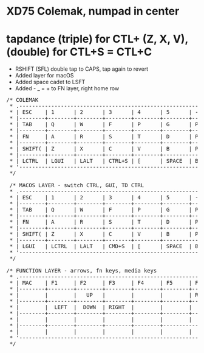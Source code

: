 # XD75 Colemak, numpad in center

# tapdance (triple) for CTL+ (Z, X, V), (double) for CTL+S = CTL+C
* RSHIFT (SFL) double tap to CAPS, tap again to revert
* Added layer for macOS
* Added space cadet to LSFT
* Added - _ = + to FN layer, right home row

<pre>
/* COLEMAK
 * .--------------------------------------------------------------------------------------------------------------------------------------.
 * | ESC    | 1      | 2      | 3      | 4      | 5      | -      | =      | \      | 6      | 7      | 8      | 9      | 0      | `      |
 * |--------+--------+--------+--------+--------+--------+--------+--------+--------+--------+--------+--------+--------+-----------------|
 * | TAB    | Q      | W      | F      | P      | G      | P7     | P8     | P9     | J      | L      | U      | Y      | ;      | ENTER  |
 * |--------+--------+--------+--------+--------+--------+--------+--------+--------+--------+--------+--------+-----------------+--------|
 * | FN     | A      | R      | S      | T      | D      | P4     | P5     | P6     | H      | N      | E      | I      | O      | '      |
 * |--------+--------+--------+--------+--------+--------+--------+--------+--------+--------+--------+--------------------------+--------|
 * | SHIFT( | Z      | X      | C      | V      | B      | P1     | P2     | P3     | K      | M      | ,      | .      |  /     | SFL    |
 * |--------+--------+--------+--------+--------+-----------------+--------+--------+--------+--------+-----------------+--------+--------|
 * | LCTRL  | LGUI   | LALT   | CTRL+S | [      | SPACE  | BKSP   | P0     | ENTER  | SPACE  | ]      |  LEFT  |  UP    |  DOWN  | RIGHT  |
 * '--------------------------------------------------------------------------------------------------------------------------------------'
 */

 /* MACOS LAYER - switch CTRL, GUI, TD CTRL
 * .--------------------------------------------------------------------------------------------------------------------------------------.
 * | ESC    | 1      | 2      | 3      | 4      | 5      | -      | =      | \      | 6      | 7      | 8      | 9      | 0      | `      |
 * |--------+--------+--------+--------+--------+--------+--------+--------+--------+--------+--------+--------+--------+-----------------|
 * | TAB    | Q      | W      | F      | P      | G      | P7     | P8     | P9     | J      | L      | U      | Y      | ;      | ENTER  |
 * |--------+--------+--------+--------+--------+--------+--------+--------+--------+--------+--------+--------+-----------------+--------|
 * | FN     | A      | R      | S      | T      | D      | P4     | P5     | P6     | H      | N      | E      | I      | O      | '      |
 * |--------+--------+--------+--------+--------+--------+--------+--------+--------+--------+--------+--------------------------+--------|
 * | SHIFT( | Z      | X      | C      | V      | B      | P1     | P2     | P3     | K      | M      | ,      | .      |  /     | SFL    |
 * |--------+--------+--------+--------+--------+-----------------+--------+--------+--------+--------+-----------------+--------+--------|
 * | LGUI   | LCTRL  | LALT   | CMD+S  | [      | SPACE  | BKSP   | P0     | ENTER  | SPACE  | ]      |  LEFT  |  UP    |  DOWN  | RIGHT  |
 * '--------------------------------------------------------------------------------------------------------------------------------------'
 */

/* FUNCTION LAYER - arrows, fn keys, media keys
 * .--------------------------------------------------------------------------------------------------------------------------------------.
 * | MAC    | F1     | F2     | F3     | F4     | F5     | F11    | F12    |        | F6     | F7     | F8     | F9     | F10    | `      |
 * |--------+--------+--------+--------+--------+--------+--------+--------+--------+--------+--------+--------+--------+-----------------|
 * |        |        |   UP   |        |        |        | RESET  |RGB_TOG |RGB_MOD |        |        |        |        |        |        |
 * |--------+--------+--------+--------+--------+--------+--------+--------+--------+--------+--------+--------+-----------------+--------|
 * |        |  LEFT  |  DOWN  | RIGHT  |        |        |  ASRP  |  ASTG  |  ASUP  |        | -      | _      | =      | +      | MUTE   |
 * |--------+--------+--------+--------+--------+--------+--------+--------+--------+--------+--------+--------------------------+--------|
 * |        |        |        |        |        |        |  INS   |  HOME  |  ASDN  |        |        |        |        |        | PLAY   |
 * |--------+--------+--------+--------+--------+-----------------+--------+--------+--------+--------+-----------------+--------+--------|
 * |        |        |        |        |        |        |  DEL   |  END   |  NLCK  |        |        | RW     | VOLD   | VOLU   | FW     |
 * '--------------------------------------------------------------------------------------------------------------------------------------'
 */


</pre>